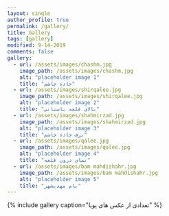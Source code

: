 ```yaml
---
layout: single
author_profile: true
permalink: /gallery/
title: Gallery
tags: [gallery]
modified: 9-14-2019
comments: false
gallery:
  - url: /assets/images/chashm.jpg
    image_path: /assets/images/chashm.jpg
    alt: "placeholder image 1"
    title: "جاده چاشم"
  - url: /assets/images/shirqalee.jpg
    image_path: /assets/images/shirqalee.jpg
    alt: "placeholder image 2"
    title: "بالای قلعه باستانی"
  - url: /assets/images/shahmirzad.jpg
    image_path: /assets/images/shahmirzad.jpg
    alt: "placeholder image 3"
    title: "برف جاده چاشم"  
  - url: /assets/images/qalee.jpg
    image_path: /assets/images/qalee.jpg
    alt: "placeholder image 4"
    title: "نمای درون قلعه"
  - url: /assets/images/bam mahdishahr.jpg
    image_path: /assets/images/bam mahdishahr.jpg
    alt: "placeholder image 5"
    title: "بام مهدیشهر"    
---
```


{% include gallery caption="تعدادی از عکس های پویا" %}

